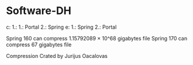 # Software-DH

c:
1.:
1.: Portal
2.: Spring 
e:
1.: Spring
2.: Portal 


Spring 160 can compress 1.15792089 × 10^68 gigabytes file
Spring 170 can compress 67 gigabytes file


Compression Crated by Jurijus Oacalovas

